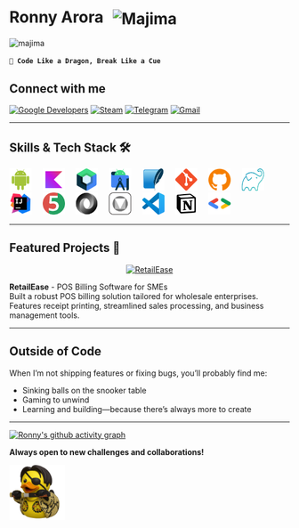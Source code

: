 <h1 align="left">
  Ronny Arora 
  <img src="https://pbs.twimg.com/media/EhWgxY4WsAAGw2A.png" alt="Majima" width="55" height="45" style="vertical-align: middle; margin-left: 10px;"/>
</h1>


<img src="assets/goro-majima-welcome.gif" alt="majima"/>

**`🐉 Code Like a Dragon, Break Like a Cue`**

## Connect with me

<a href="https://g.dev/ronnyA"><img src="https://img.shields.io/badge/Google%20Developers-1A73E8?style=for-the-badge&logo=googlesummerofcode&logoColor=white" alt="Google Developers" /></a>
<a href="https://steamcommunity.com/id/brahmibae/"><img src="https://img.shields.io/badge/Steam-171A21?style=for-the-badge&logo=steam&logoColor=white" alt="Steam" /></a>
<a href="https://t.me/theDeadWiz"><img src="https://img.shields.io/badge/Telegram-2CA5E0?style=for-the-badge&logo=telegram&logoColor=white" alt="Telegram" /></a>
<a href="mailto:ronny.9fxkl@simplelogin.co"><img src="https://img.shields.io/badge/Gmail-D14836?style=for-the-badge&logo=gmail&logoColor=white" alt="Gmail" /></a>

---

## Skills & Tech Stack 🛠️

<p align="left">
  <a href="https://developer.android.com" target="_blank" rel="noreferrer"><img src="assets/android.svg" alt="Android" width="40" height="40"/></a>
  &nbsp;&nbsp;&nbsp;
  <a href="https://kotlinlang.org" target="_blank" rel="noreferrer"><img src="assets/kotlin.svg" alt="Kotlin" width="40" height="40"/></a>
  &nbsp;&nbsp;&nbsp;
  <a href="https://developer.android.com/jetpack/compose" target="_blank" rel="noreferrer"><img src="assets/jetpack-compose.svg" alt="Jetpack Compose" width="40" height="40"/></a>
  &nbsp;&nbsp;&nbsp;
  <a href="https://developer.android.com/studio" target="_blank" rel="noreferrer"><img src="assets/android-studio.svg" alt="Android Studio" width="40" height="40"/></a>
  &nbsp;&nbsp;&nbsp;
  <a href="https://www.sqlite.org/" target="_blank" rel="noreferrer"><img src="assets/sqlite.svg" alt="SQLite" width="40" height="40"/></a>
  &nbsp;&nbsp;&nbsp;
  <a href="https://git-scm.com/" target="_blank" rel="noreferrer"><img src="assets/git.svg" alt="Git" width="40" height="40"/></a>
  &nbsp;&nbsp;&nbsp;
  <a href="https://github.com/" target="_blank" rel="noreferrer"><img src="assets/github.svg" alt="GitHub" width="40" height="40"/></a>
  &nbsp;&nbsp;&nbsp;
  <a href="https://gradle.org/" target="_blank" rel="noreferrer"><img src="assets/gradle.svg" alt="Gradle" width="40" height="40"/></a>
  &nbsp;&nbsp;&nbsp;
  <a href="https://www.jetbrains.com/" target="_blank" rel="noreferrer"><img src="assets/jetbrains.svg" alt="JetBrains" width="40" height="40"/></a>
  &nbsp;&nbsp;&nbsp;
  <a href="https://junit.org/junit5/" target="_blank" rel="noreferrer"><img src="assets/junit.svg" alt="JUnit" width="40" height="40"/></a>
  &nbsp;&nbsp;&nbsp;
  <a href="https://developer.mozilla.org/en-US/docs/Web/JavaScript/Reference/Global_Objects/JSON" target="_blank" rel="noreferrer"><img src="assets/json.svg" alt="JSON" width="40" height="40"/></a>
  &nbsp;&nbsp;&nbsp;
  <a href="https://m3.material.io/" target="_blank" rel="noreferrer"><img src="assets/material-design.svg" alt="Material Design" width="40" height="40"/></a>
  &nbsp;&nbsp;&nbsp;
  <a href="https://code.visualstudio.com/" target="_blank" rel="noreferrer"><img src="assets/visual-studio-code-svgrepo-com.svg" alt="Visual Studio Code" width="40" height="40"/></a>
  &nbsp;&nbsp;&nbsp;
  <a href="https://www.notion.so/" target="_blank" rel="noreferrer"><img src="assets/notion.svg" alt="Notion" width="40" height="40"/></a>
  &nbsp;&nbsp;&nbsp;
  <a href="https://fonts.google.com/" target="_blank" rel="noreferrer"><img src="assets/google-fonts.svg" alt="Google Fonts" width="40" height="40"/></a>
</p>

---

## Featured Projects 🚀

<div align="center">
  <a href="https://github.com/ronnydrooid/RetailEase">
    <img src="https://github-readme-stats.vercel.app/api/pin/?username=ronnydrooid&repo=RetailEase&theme=react&hide_border=true&bg_color=1F1A2C&title_color=FFD700&text_color=FFFFFF" alt="RetailEase"/>
  </a>
</div>

**RetailEase** - POS Billing Software for SMEs  
Built a robust POS billing solution tailored for wholesale enterprises. Features receipt printing, streamlined sales processing, and business management tools.

---

## Outside of Code

When I’m not shipping features or fixing bugs, you’ll probably find me:

- Sinking balls on the snooker table
- Gaming to unwind
- Learning and building—because there’s always more to create

---

[![Ronny's github activity graph](https://github-readme-activity-graph.vercel.app/graph?username=ronnydrooid&theme=react-dark&hide_border=true&bg_color=1F1A2C&color=FFD700&line=8A2BE2)](https://github.com/ashutosh00710/github-readme-activity-graph)

**Always open to new challenges and collaborations!**

<img src="assets/majimaRubberDucky.png" alt="majima" width="100"/>